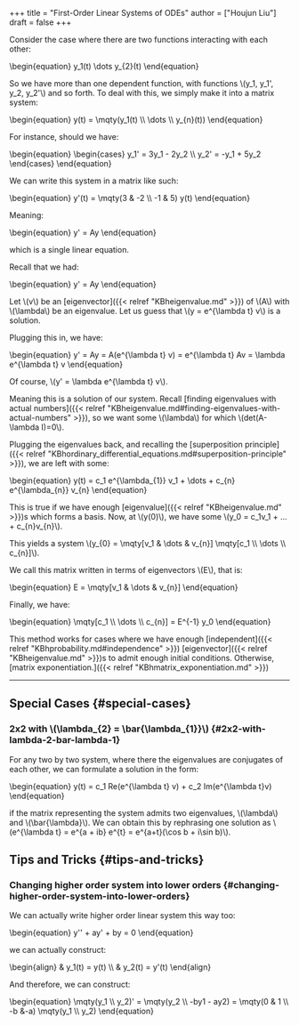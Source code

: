 +++
title = "First-Order Linear Systems of ODEs"
author = ["Houjun Liu"]
draft = false
+++

Consider the case where there are two functions interacting with each other:

\begin{equation}
y\_1(t) \dots y\_{2}(t)
\end{equation}

So we have more than one dependent function, with functions \\(y\_1, y\_1', y\_2, y\_2'\\) and so forth. To deal with this, we simply make it into a matrix system:

\begin{equation}
y(t) = \mqty(y\_1(t) \\\ \dots \\\ y\_{n}(t))
\end{equation}

For instance, should we have:

\begin{equation}
\begin{cases}
y\_1' = 3y\_1 - 2y\_2 \\\\
y\_2' = -y\_1 + 5y\_2
\end{cases}
\end{equation}

We can write this system in a matrix like such:

\begin{equation}
y'(t) = \mqty(3 & -2 \\\ -1 & 5) y(t)
\end{equation}

Meaning:

\begin{equation}
y' = Ay
\end{equation}

which is a single linear equation.

Recall that we had:

\begin{equation}
y' = Ay
\end{equation}

Let \\(v\\) be an [eigenvector]({{< relref "KBheigenvalue.md" >}}) of \\(A\\) with \\(\lambda\\) be an eigenvalue. Let us guess that \\(y = e^{\lambda t} v\\)  is a solution.

Plugging this in, we have:

\begin{equation}
y' = Ay = A(e^{\lambda t} v) = e^{\lambda t} Av = \lambda e^{\lambda t} v
\end{equation}

Of course, \\(y' = \lambda e^{\lambda t} v\\).

Meaning this is a solution of our system. Recall [finding eigenvalues with actual numbers]({{< relref "KBheigenvalue.md#finding-eigenvalues-with-actual-numbers" >}}), so we want some \\(\lambda\\) for which \\(det(A-\lambda I)=0\\).

Plugging the eigenvalues back, and recalling the [superposition principle]({{< relref "KBhordinary_differential_equations.md#superposition-principle" >}}), we are left with some:

\begin{equation}
y(t) = c\_1 e^{\lambda\_{1}} v\_1 + \dots  + c\_{n} e^{\lambda\_{n}} v\_{n}
\end{equation}

This is true if we have enough [eigenvalue]({{< relref "KBheigenvalue.md" >}})s which forms a basis. Now, at \\(y(0)\\), we have some \\(y\_0 = c\_1v\_1 + ... + c\_{n}v\_{n}\\).

This yields a system \\(y\_{0} = \mqty[v\_1 & \dots & v\_{n}] \mqty[c\_1 \\\ \dots \\\ c\_{n}]\\).

We call this matrix written in terms of eigenvectors \\(E\\), that is:

\begin{equation}
E = \mqty[v\_1 & \dots & v\_{n}]
\end{equation}

Finally, we have:

\begin{equation}
\mqty[c\_1 \\\ \dots \\\ c\_{n}] = E^{-1} y\_0
\end{equation}

This method works for cases where we have enough [independent]({{< relref "KBhprobability.md#independence" >}}) [eigenvector]({{< relref "KBheigenvalue.md" >}})s to admit enough initial conditions. Otherwise, [matrix exponentiation.]({{< relref "KBhmatrix_exponentiation.md" >}})

---


## Special Cases {#special-cases}


### 2x2 with \\(\lambda\_{2} = \bar{\lambda\_{1}}\\) {#2x2-with-lambda-2-bar-lambda-1}

For any two by two system, where there the eigenvalues are conjugates of each other, we can formulate a solution in the form:

\begin{equation}
y(t) = c\_1 Re(e^{\lambda t} v) + c\_2 Im(e^{\lambda t}v)
\end{equation}

if the matrix representing the system admits two eigenvalues, \\(\lambda\\) and \\(\bar{\lambda}\\). We can obtain this by rephrasing one solution as \\(e^{\lambda t} = e^{a + ib} e^{t} = e^{a+t}(\cos b + i\sin b)\\).


## Tips and Tricks {#tips-and-tricks}


### Changing higher order system into lower orders {#changing-higher-order-system-into-lower-orders}

We can actually write higher order linear system this way too:

\begin{equation}
y'' + ay' + by = 0
\end{equation}

we can actually construct:

\begin{align}
& y\_1(t) = y(t)  \\\\
& y\_2(t) = y'(t)
\end{align}

And therefore, we can construct:

\begin{equation}
\mqty(y\_1 \\\ y\_2)' = \mqty(y\_2 \\\ -by1 - ay2) = \mqty(0 & 1 \\\ -b &-a) \mqty(y\_1 \\\ y\_2)
\end{equation}
